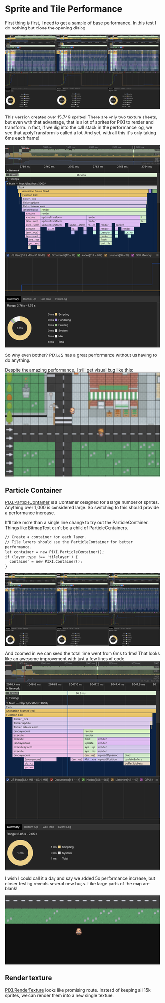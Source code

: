 # Sprite and Tile Performance

First thing is first, I need to get a sample of base performance. In this test I do nothing but close the opening dialog.

![Baseline](./base_5s_performance.png)

This version creates over 15,749 sprites! There are only two texture sheets, but even with that advantage, that is a lot of sprites for PIXI to render and transform. In fact, if we dig into the call stack in the performance log, we see that applyTransform is called a lot. And yet, with all this it's only taking 6ms each frame!

![Zoomed in baseline](./base_performance_zoomed.png)

So why even bother? PIXI.JS has a great performance without us having to do anything.

Despite the amazing performance, I still get visual bug like this:
![Grid Bug](./visual_grid_bug.png)


## Particle Container
[PIXI.ParticleContainer](http://pixijs.download/release/docs/PIXI.ParticleContainer.html) is a Container designed for a large number of sprites. Anything over 1,000 is considered large. So switching to this should provide a performance increase.

It'll take more than a single line change to try out the ParticleContainer. Things like BitmapText can't be a child of ParticleContainers.

```
// Create a container for each layer.
// Tile layers should use the ParticleContainer for better performance.
let container = new PIXI.ParticleContainer();
if (layer.type !== 'tilelayer') {
  container = new PIXI.Container();
}
```

![ParticleContainer](./base_performance_particle_container.png)

And zoomed in we can seed the total time went from 6ms to 1ms! That looks like an awesome improvement with just a few lines of code.
![Zoomed ParticleContainer](./base_performance_particle_container_zoomed.png)

I wish I could call it a day and say we added 5x performance increase, but closer testing reveals several new bugs. Like large parts of the map are blank!

![Bug](./particle_container_bug.png)


## Render texture
[PIXI.RenderTexture](./http://pixijs.download/release/docs/PIXI.RenderTexture.html) looks like promising route. Instead of keeping all 15k sprites, we can render them into a new single texture.
